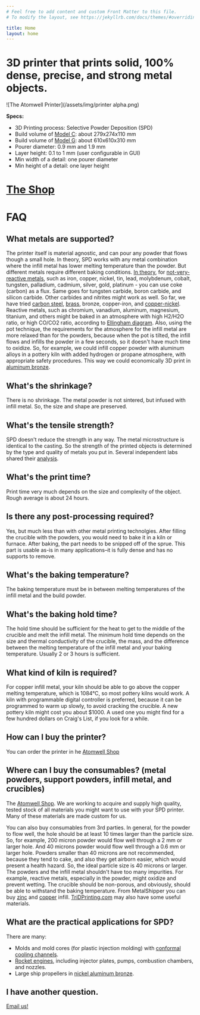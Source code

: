 ```yaml
---
# Feel free to add content and custom Front Matter to this file.
# To modify the layout, see https://jekyllrb.com/docs/themes/#overriding-theme-defaults

title: Home
layout: home
---
```


# 3D printer that prints solid, 100% dense, precise, and strong metal objects.


![The Atomwell Printer](/assets/img/printer alpha.png)

**Specs:**
 - 3D Printing process: Selective Powder Deposition (SPD)
 - Build volume of [Model C](https://shop.atomwell.com/products/atomwell-model-c-printer): about 279x274x110 mm
 - Build volume of [Model G](https://shop.atomwell.com/products/atomwell-model-g-printer): about 610x610x310 mm
 - Pourer diameter: 0.9 mm and 1.9 mm
 - Layer height: 0.1 to 1 mm (user configurable in GUI)
 - Min width of a detail: one pourer diameter
 - Min height of a detail: one layer height


# [The Shop](https://shop.atomwell.com/)


# FAQ
## What metals are supported?

The printer itself is material agnostic, and can pour any powder that flows though a small hole. In theory, SPD works with any metal combination where the infill metal has lower melting temperature than the powder. But different metals require different baking conditions. [In theory](https://en.wikipedia.org/wiki/Ellingham_diagram), for [not-very-reactive metals](https://en.wikipedia.org/wiki/Reactivity_series), such as iron, copper, nickel, tin, lead, molybdenum, cobalt, tungsten, palladium, cadmium, silver, gold, platinum - you can use coke (carbon) as a flux. Same goes for tungsten carbide, boron carbide, and silicon carbide. Other carbides and nitrites might work as well. So far, we have tried [carbon steel](https://docs.google.com/spreadsheets/d/1InG5o_eR3Z1hYlxJB3COUeOonhFEBPlwYaCg1Lemv4Q/edit?usp=sharing>), [brass](https://docs.google.com/spreadsheets/d/18NCpYvJ4JaTn_vihkoSAjU3ODrVvq1mPrt4nNHfykZE/edit?usp=sharing), bronze, copper-iron, and [copper-nickel](https://docs.google.com/spreadsheets/d/1wGesWI6_bRnYGpHiXtUsIiW4QXO45Ab6jgjt0TzkKvU/edit?usp=sharing). Reactive metals, such as chromium, vanadium, aluminum, magnesium, titanium, and others might be baked in an atmosphere with high H2/H2O ratio, or high CO/CO2 ratio, according to [Ellingham diagram](ttp://web.mit.edu/2.813/www/readings/Ellingham_diagrams.pdf). Also, using the pot technique, the requirements for the atmosphere for the infill metal are more relaxed than for the powders, because when the pot is tilted, the infill flows and infills the powder in a few seconds, so it doesn't have much time to oxidize. So, for example, we could infill copper powder with aluminum alloys in a pottery kiln with added hydrogen or propane atmosphere, with appropriate safety procedures. This way we could economically 3D print in [aluminum bronze](ttps://www.copper.org/publications/newsletters/innovations/2002/08/aluminum_bronze.pdf).



## What's the shrinkage?

There is no shrinkage. The metal powder is not sintered, but infused with infill metal. So, the size and shape are preserved.



## What's the tensile strength?

SPD doesn't reduce the strength in any way. The metal microstructure is identical to the casting. So the strength of the printed objects is determined by the type and quality of metals you put in. Several independent labs shared their [analysis](https://drive.google.com/open?id=10Pq88kBZLvNwrTfFW9AO5eOt8JnsLkd4).



## What's the print time?

Print time very much depends on the size and complexity of the object. Rough average is about 24 hours.



## Is there any post-processing required?

Yes, but much less than with other metal printing technolgies. After filling the crucible with the powders, you would need to bake it in a kiln or furnace. After baking, the part needs to be snipped off of the sprue. This part is usable as-is in many applications–it is fully dense and has no supports to remove.



## What's the baking temperature?

The baking temperature must be in between melting temperatures of the infill metal and the build powder.



## What's the baking hold time?

The hold time should be sufficient for the heat to get to the middle of the crucible and melt the infill metal. The minimum hold time depends on the size and thermal conductivity of the crucible, the mass, and the difference between the melting temperature of the infill metal and your baking temperature. Usually 2 or 3 hours is sufficient.



## What kind of kiln is required?

For copper infill metal, your kiln should be able to go above the copper melting temperature, which is 1084°C, so most pottery kilns would work. A kiln with programmable digital controller is preferred, because it can be programmed to warm up slowly, to avoid cracking the crucible. A new pottery kiln might cost you about $1000. A used one you might find for a few hundred dollars on Craig's List, if you look for a while.



## How can I buy the printer?

You can order the printer in he [Atomwell Shop](https://shop.atomwell.com)



## Where can I buy the consumables? (metal powders, support powders, infill metal, and crucibles)

The [Atomwell Shop](https://shop.atomwell.com). We are working to acquire and supply high quality, tested stock of all materials you might want to use with your SPD printer. Many of these materials are made custom for us.

You can also buy consumables from 3rd parties. In general, for the powder to flow well, the hole should be at least 10 times larger than the particle size. So, for example, 200 micron powder would flow well through a 2 mm or larger hole. And 40 microns powder would flow well through a 0.6 mm or larger hole. Powders smaller than 40 microns are not recommended, because they tend to cake, and also they get airborn easier, which would present a health hazard. So, the ideal particle size is 40 microns or larger. The powders and the infill metal shouldn't have too many impurities. For example, reactive metals, especially in the powder, might oxidize and prevent wetting. The crucible should be non-porous, and obviously, should be able to withstand the baking temperature. From MetalShipper you can buy [zinc](https://www.metalshipper.com/zinc.html) and [copper](https://www.metalshipper.com/copper-chop.html) infill. [TriDPrinting.com](TriDPrinting.com) may also have some useful materials.



## What are the practical applications for SPD?

There are many:
 - Molds and mold cores (for plastic injection molding) with [conformal cooling channels](https://www.google.com/search?q=conformal+cooling+channels&client=ubuntu&hl=en&sxsrf=ALeKk00GumPqh0f0ofqcKaueSphStd-npA:1583881270059&source=lnms&tbm=isch&sa=X&ved=2ahUKEwjc997DgZHoAhWhoFsKHX4pCLkQ_AUoAXoECA4QAw&biw=1920&bih=1008).
 - [Rocket engines](https://www.google.com/search?q=3d+printed+rocket+engines&tbm=isch&ved=2ahUKEwja3LLFgZHoAhX8IzQIHV5eAS8Q2-cCegQIABAA&oq=3d+printed+rocket+engine&gs_l=img.1.0.35i39j0l2j0i8i30j0i24.1120054.1123217..1123660...0.0..0.110.397.2j2......0....1..gws-wiz-img.......0i131j0i67.17KuG2yDdYE&ei=ORxoXprcH_zH0PEP3ryF-AI&bih=1008&biw=1920&client=ubuntu&hl=en), including injector plates, pumps, combustion chambers, and nozzles.
 - Large ship propellers in [nickel aluminum bronze](https://www.copper.org/applications/marine/nickel_al_bronze/pub-222-nickel-al-bronze-guide-engineers.pdf).


## I have another question.

[Email us!](mailto:contact@atomwell.com)